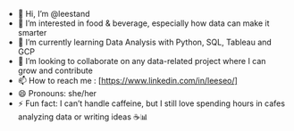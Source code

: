 - 👋 Hi, I’m @leestand
- 👀 I’m interested in food & beverage, especially how data can make it smarter
- 🌱 I’m currently learning Data Analysis with Python, SQL, Tableau and GCP
- 💞️ I’m looking to collaborate on any data-related project where I can grow and contribute
- 📫 How to reach me : [https://www.linkedin.com/in/leeseo/]
- 😄 Pronouns: she/her
- ⚡ Fun fact: I can’t handle caffeine, but I still love spending hours in cafes analyzing data or writing ideas ☕📊

<!---
leestand/leestand is a ✨ special ✨ repository because its `README.md` (this file) appears on your GitHub profile.
You can click the Preview link to take a look at your changes.
--->
